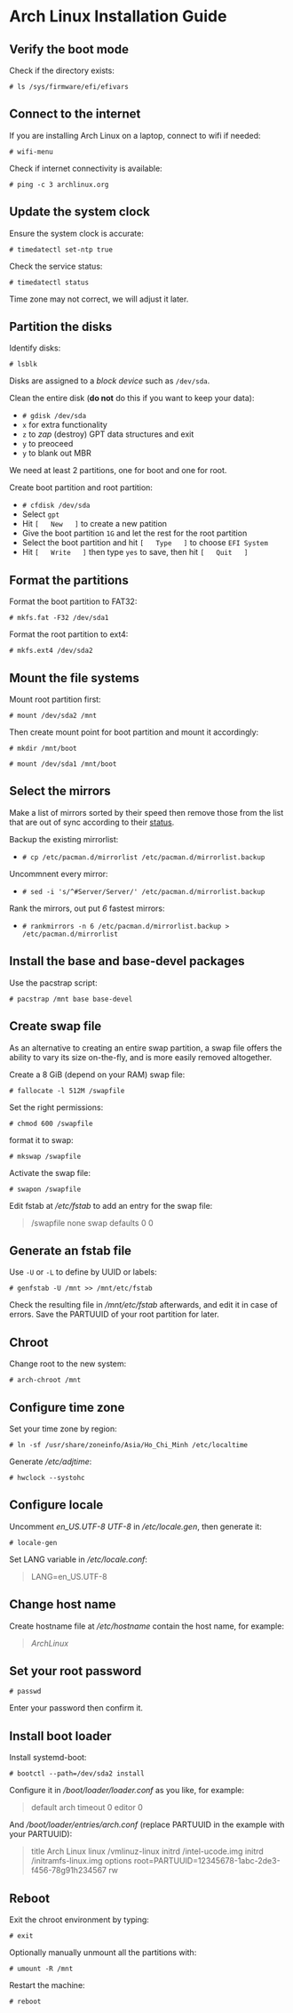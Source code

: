 # Arch Linux Installation Guide

## Verify the boot mode

Check if the directory exists:

`# ls /sys/firmware/efi/efivars`

## Connect to the internet

If you are installing Arch Linux on a laptop, connect to wifi if needed:

`# wifi-menu`

Check if internet connectivity is available:

`# ping -c 3 archlinux.org`

## Update the system clock

Ensure the system clock is accurate:

`# timedatectl set-ntp true`

Check the service status:

`# timedatectl status`

Time zone may not correct, we will adjust it later.

## Partition the disks

Identify disks:

`# lsblk`

Disks are assigned to a *block device* such as `/dev/sda`.

Clean the entire disk (**do not** do this if you want to keep your data):

* `# gdisk /dev/sda`
* `x` for extra functionality
* `z` to *zap* (destroy) GPT data structures and exit
* `y` to preoceed
* `y` to blank out MBR

We need at least 2 partitions, one for boot and one for root.

Create boot partition and root partition:

* `# cfdisk /dev/sda`
* Select `gpt`
* Hit `[   New   ]` to create a new patition
* Give the boot partition `1G` and let the rest for the root partition
* Select the boot partition and hit `[   Type   ]` to choose `EFI System`
* Hit `[   Write   ]` then type `yes` to save, then hit `[   Quit   ]`

## Format the partitions

Format the boot partition to FAT32:

`# mkfs.fat -F32 /dev/sda1`

Format the root partition to ext4:

`# mkfs.ext4 /dev/sda2`

## Mount the file systems

Mount root partition first:

`# mount /dev/sda2 /mnt`

Then create mount point for boot partition and mount it accordingly:

`# mkdir /mnt/boot`

`# mount /dev/sda1 /mnt/boot`

## Select the mirrors

Make a list of mirrors sorted by their speed then remove those from the list that are out of sync according to their [status](https://www.archlinux.org/mirrors/status/).

Backup the existing mirrorlist:

* `# cp /etc/pacman.d/mirrorlist /etc/pacman.d/mirrorlist.backup`

Uncommnent every mirror:

* `# sed -i 's/^#Server/Server/' /etc/pacman.d/mirrorlist.backup`

Rank the mirrors, out put *6* fastest mirrors:

* `# rankmirrors -n 6 /etc/pacman.d/mirrorlist.backup > /etc/pacman.d/mirrorlist`

## Install the base and base-devel packages

Use the pacstrap script:

`# pacstrap /mnt base base-devel`

## Create swap file

As an alternative to creating an entire swap partition, a swap file offers the ability to vary its size on-the-fly, and is more easily removed altogether.

Create a 8 GiB (depend on your RAM) swap file:

`# fallocate -l 512M /swapfile`

Set the right permissions:

`# chmod 600 /swapfile`

format it to swap:

`# mkswap /swapfile`

Activate the swap file:

`# swapon /swapfile`

Edit fstab at */etc/fstab* to add an entry for the swap file: 

> /swapfile none swap defaults 0 0

## Generate an fstab file

Use `-U` or `-L` to define by UUID or labels:

`# genfstab -U /mnt >> /mnt/etc/fstab`

Check the resulting file in */mnt/etc/fstab* afterwards, and edit it in case of errors. Save the PARTUUID of your root partition for later.

## Chroot

Change root to the new system:

`# arch-chroot /mnt`

## Configure time zone

Set your time zone by region:

`# ln -sf /usr/share/zoneinfo/Asia/Ho_Chi_Minh /etc/localtime`

Generate */etc/adjtime*:

`# hwclock --systohc`

## Configure locale

Uncomment *en_US.UTF-8 UTF-8* in */etc/locale.gen*, then generate it:

`# locale-gen`

Set LANG variable in */etc/locale.conf*:

> LANG=en_US.UTF-8

## Change host name

Create hostname file at */etc/hostname* contain the host name, for example:
> *ArchLinux*

## Set your root password

`# passwd`

Enter your password then confirm it.

## Install boot loader

Install systemd-boot:

`# bootctl --path=/dev/sda2 install`

Configure it in */boot/loader/loader.conf* as you like, for example:

> default  arch
> timeout  0
> editor   0

And */boot/loader/entries/arch.conf* (replace PARTUUID in the example with your PARTUUID):

> title          Arch Linux
> linux          /vmlinuz-linux
> initrd         /intel-ucode.img
> initrd         /initramfs-linux.img
> options        root=PARTUUID=12345678-1abc-2de3-f456-78g91h234567 rw

## Reboot

Exit the chroot environment by typing:

`# exit`

Optionally manually unmount all the partitions with:

`# umount -R /mnt`

Restart the machine:

`# reboot`
